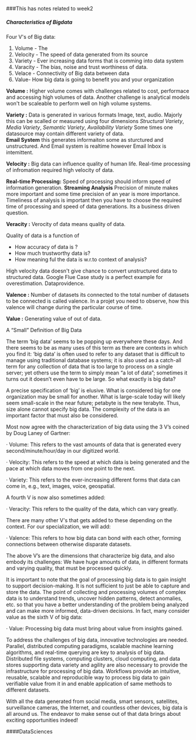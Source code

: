 ###This has notes related to week2
##### Characteristics of Bigdata

Four V's of Big data:
1. Volume - The 
2. Velocity - The speed of data generated from its source
3. Variety - Ever increasing data forms that is comming into data system
4. Varacity - The bias, noise and trust worthiness of data.
5. Velace - Connectivity of Big data between data 
6. Value- How big data is going to benefit you and your organization

**Volume :**
Higher volume comes with challenges related to cost, performace and accessing high volumes of data.
Another challenge is analytical models won't be scaleable to perform well on high volume systems.
 
**Variety :**
Data is generated in various formats Image, text, audio. Majorly this can be scalled or measured using four
dimensions *Structural Variety*, *Media Variety*, *Semantic Variety*, *Availability Variety*
Some times one datasource may contain different variety of data.  </br>
    **Email System** this generates informaiton some as sturctured and unstructured. And Email system is realtime however
Email Inbox is intemittent. 

**Velocity :**
Big data can influence quality of human life. Real-time processing of infromation required high velocity of data. </br>

**Real-time Processing:**
Speed of processing should inform speed of information generation. **Streaming Analysis**
Precision of minute makes more important and some time precision of an year is more importance. Timeliness of analysis is important then you have 
to choose the required time of processing and speed of data generations. Its a business driven question.

**Veracity :**
Verocity of data means quality of data.</br>

Quality of data is a function of 
* How accuracy of data is ?
* How much trustworthy data is?
* How meaning ful the data is w.r.to context of analysis? 

High velocity data doesn't give chance to convert unstructured data to structured data. Google Flue Case study is a perfect example for overestimation.
Dataprovidence.

**Valence :**
Number of datasets its connected to the total number of datasets to be connected is called valence. In a projet you need to observe, how this valence will change during the particular course of time.

**Value :**
Generating value of out of data.</br>

A “Small” Definition of Big Data

The term ‘big data’ seems to be popping up everywhere these days. And there seems to be as many uses of this term as there are contexts in which you find it: ‘big data’ is often used to refer to any dataset that is difficult to manage using traditional database systems; it is also used as a catch-all term for any collection of data that is too large to process on a single server; yet others use the term to simply mean “a lot of data”; sometimes it turns out it doesn’t even have to be large. So what exactly is big data?

A precise specification of ‘big’ is elusive. What is considered big for one organization may be small for another. What is large-scale today will likely seem small-scale in the near future; petabyte is the new terabyte. Thus, size alone cannot specify big data. The complexity of the data is an important factor that must also be considered.

Most now agree with the characterization of big data using the 3 V’s coined by Doug Laney of Gartner:

· Volume: This refers to the vast amounts of data that is generated every second/minute/hour/day in our digitized world.

· Velocity: This refers to the speed at which data is being generated and the pace at which data moves from one point to the next.

· Variety: This refers to the ever-increasing different forms that data can come in, e.g., text, images, voice, geospatial.

A fourth V is now also sometimes added:

· Veracity: This refers to the quality of the data, which can vary greatly.

There are many other V's that gets added to these depending on the context. For our specialization, we will add:

· Valence: This refers to how big data can bond with each other, forming connections between otherwise disparate datasets.

The above V’s are the dimensions that characterize big data, and also embody its challenges: We have huge amounts of data, in different formats and varying quality, that must be processed quickly.

It is important to note that the goal of processing big data is to gain insight to support decision-making. It is not sufficient to just be able to capture and store the data. The point of collecting and processing volumes of complex data is to understand trends, uncover hidden patterns, detect anomalies, etc. so that you have a better understanding of the problem being analyzed and can make more informed, data-driven decisions. In fact, many consider value as the sixth V of big data:

· Value: Processing big data must bring about value from insights gained.

To address the challenges of big data, innovative technologies are needed. Parallel, distributed computing paradigms, scalable machine learning algorithms, and real-time querying are key to analysis of big data. Distributed file systems, computing clusters, cloud computing, and data stores supporting data variety and agility are also necessary to provide the infrastructure for processing of big data. Workflows provide an intuitive, reusable, scalable and reproducible way to process big data to gain verifiable value from it in and enable application of same methods to different datasets.

With all the data generated from social media, smart sensors, satellites, surveillance cameras, the Internet, and countless other devices, big data is all around us. The endeavor to make sense out of that data brings about exciting opportunities indeed!



####DataSciences


